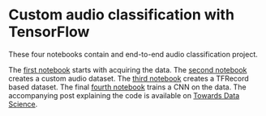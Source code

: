 # Custom audio classification with TensorFlow
These four notebooks contain and end-to-end audio classification project. 

The [first notebook](custaudio_data_acquisition.ipynb) starts with acquiring the data. The [second notebook]() creates a custom audio dataset. The [third notebook](custaudio_tfr_generation.ipynb) creates a TFRecord based dataset. The final [fourth notebook](custaudio_training.ipynb) trains a CNN on the data. The accompanying post explaining the code is available on [Towards Data Science](https://towardsdatascience.com/custom-audio-classification-with-tensorflow-af8c16c38689).
